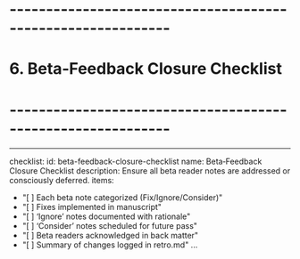 # ------------------------------------------------------------

# 6. Beta‑Feedback Closure Checklist

# ------------------------------------------------------------

---

checklist:
id: beta-feedback-closure-checklist
name: Beta‑Feedback Closure Checklist
description: Ensure all beta reader notes are addressed or consciously deferred.
items:

- "[ ] Each beta note categorized (Fix/Ignore/Consider)"
- "[ ] Fixes implemented in manuscript"
- "[ ] ‘Ignore’ notes documented with rationale"
- "[ ] ‘Consider’ notes scheduled for future pass"
- "[ ] Beta readers acknowledged in back matter"
- "[ ] Summary of changes logged in retro.md"
  ...
